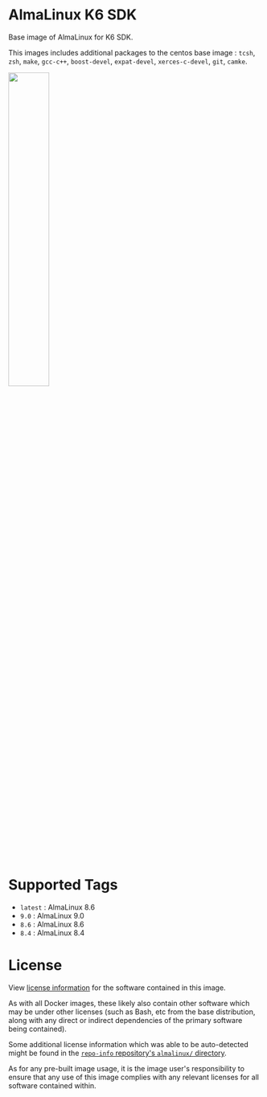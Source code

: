 # AlmaLinux K6 SDK

Base image of AlmaLinux for K6 SDK.

This images includes additional packages to the centos base image :
`tcsh`, `zsh`, `make`, `gcc-c++`,
`boost-devel`, `expat-devel`, `xerces-c-devel`, `git`, `camke`.

<img src="https://uc5e62b13268bc713bd18a811f7f.previews.dropboxusercontent.com/p/thumb/ABMgtgc3uWRNcj9IDM5veUceY-Cc5LLtDGYOmwSyWB1Tcb6pPtu2W3CnYNhJ0l45q2e-2M3zMsuhlb9OFnJeJd-hAsepYBv0zcC1dTMR3fZLdItKdR7fZMYoN7l8i43C3IHxv8msPPaMkkyY6KxbqhmL3YZ6smIUCb2WwkwQqAhJY4gGJ-DiUh_E-RO55EJMeoxaZNMSolt6RNHyvJnhrQhZIWbCfJnpykXvQqj3Qi-H_e1-ILVwB8B4x0AbIYc_f1ReEupZSz2jZwrzUizNraWvHfB_Uzm4eEzHvQEkQX5x2tI3wwCtoxPa9tAei1p6JDSYsC2b3r4KVgMJ9UXQlzoGnzpH76g4E2kS3uUWRmdecw/p.png?fv_content=true&size_mode=5" width=40%>


# Supported Tags

* `latest` : AlmaLinux 8.6
* `9.0` : AlmaLinux 9.0
* `8.6` : AlmaLinux 8.6
* `8.4` : AlmaLinux 8.4

# License

View [license information](https://almalinux.org/legal/)
for the software contained in this image.

As with all Docker images, these likely also contain other software
which may be under other licenses (such as Bash, etc from the base
distribution, along with any direct or indirect dependencies of
the primary software being contained).

Some additional license information which was able to be auto-detected
might be found in the
[`repo-info` repository's `almalinux/` directory](https://github.com/docker-library/repo-info/tree/master/repos/almalinux).

As for any pre-built image usage, it is the image user's responsibility
to ensure that any use of this image complies with any relevant licenses
for all software contained within.
